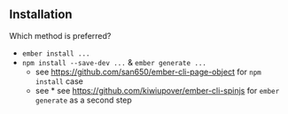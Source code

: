 ## Installation

Which method is preferred?

* `ember install ...`
* `npm install --save-dev ...` & `ember generate ...`
  * see https://github.com/san650/ember-cli-page-object for `npm install` case
  * see * see https://github.com/kiwiupover/ember-cli-spinjs for `ember generate` as a second step
